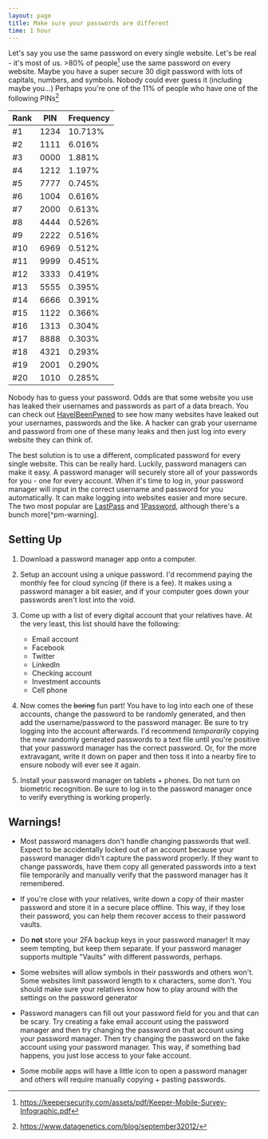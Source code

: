 ```yaml
---
layout: page
title: Make sure your passwords are different
time: 1 hour
---
```

Let's say you use the same password on every single website. Let's be real - it's most of us. >80% of people[^password-study] use the same password on every website. Maybe you have a super secure 30 digit password with lots of capitals, numbers, and symbols. Nobody could ever guess it (including maybe you...) Perhaps you're one of the 11% of people who have one of the following PINs[^datagenics]

|Rank|PIN|Frequency|
|---|---|---|
|#1|  1234|  10.713%|
|#2|  1111|  6.016%|
|#3|  0000|  1.881%|
|#4|  1212|  1.197%|
|#5|  7777|  0.745%|
|#6|  1004|  0.616%|
|#7|  2000|  0.613%|
|#8|  4444|  0.526%|
|#9|  2222|  0.516%|
|#10| 6969|  0.512%|
|#11| 9999|  0.451%|
|#12| 3333|  0.419%|
|#13| 5555|  0.395%|
|#14| 6666|  0.391%|
|#15| 1122|  0.366%|
|#16| 1313|  0.304%|
|#17| 8888|  0.303%|
|#18| 4321|  0.293%|
|#19| 2001|  0.290%|
|#20| 1010|  0.285%|

Nobody has to guess your password. Odds are that some website you use has leaked their usernames and passwords as part of a data breach. You can check out [HaveIBeenPwned][hibp] to see how many websites have leaked out your usernames, passwords and the like. A hacker can grab your username and password from one of these many leaks and then just log into every website they can think of.

The best solution is to use a different, complicated password for every single website. This can be really hard. Luckily, password managers can make it easy. A password manager will securely store all of your passwords for you - one for every account. When it's time to log in, your password manager will input in the correct username and password for you automatically. It can make logging
into websites easier and more secure.  The two most popular are [LastPass][lastpass] and [1Password][1password], although there's a bunch more[^pm-warning].


## Setting Up
1. Download a password manager app onto a computer.
2. Setup an account using a unique password. I'd recommend paying the monthly fee for cloud syncing (if there is a fee). It makes using a password manager a bit easier, and if your computer goes down your passwords aren't lost into the void.
3. Come up with a list of every digital account that your relatives have. At the very least, this list should have the following:
   * Email account
   * Facebook
   * Twitter
   * LinkedIn
   * Checking account
   * Investment accounts
   * Cell phone
4. Now comes the ~~boring~~ fun part! You have to log into each one of these accounts, change the password to be randomly generated, and then add the username/password to the password manager. Be sure to try logging into the account afterwards. I'd recommend *temporarily* copying the new randomly generated passwords to a text file until you're positive that your password manager has the correct password. Or, for the more extravagant, write it down on paper and then toss it into a nearby fire to ensure nobody will ever see it again.

5. Install your password manager on tablets + phones. Do not turn on biometric recognition. Be sure to log in to the password manager once to verify everything is working properly.

## Warnings!
* Most password managers don't handle changing passwords that well. Expect to be accidentally locked out of an account because your password manager didn't capture the password properly.  If they want to change passwords, have them copy all generated passwords into a text file temporarily and manually verify that the password manager has it remembered.

* If you're close with your relatives, write down a copy of their master password and store it in a secure place offline. This way, if they lose their password, you can help them recover access to their password vaults.

* Do **not** store your 2FA backup keys in your password manager! It may seem tempting, but keep them separate. If your password manager supports multiple "Vaults" with different passwords, perhaps.

* Some websites will allow symbols in their passwords and others won't. Some websites limit password length to x characters, some don't. You should make sure your relatives know how to play around with the settings on the password generator

* Password managers can fill out your password field for you and that can be scary. Try creating a fake email account using the password manager and then try changing the password on that account using your password manager. Then try changing the password on the fake account using your password manager. This way, if something bad happens, you just lose access to your fake account.

* Some mobile apps will have a little icon to open a password manager and others will require manually copying + pasting passwords.


[^password-study]: https://keepersecurity.com/assets/pdf/Keeper-Mobile-Survey-Infographic.pdf
[^pm-manager]: There's a whole bunch of very, very bad password managers out there that can make you less secure. Be sure that you understand why your password manager is secure. Most password managers have security white-pages and you can Google around for basic primers on password manager security to know what to look for.
[^datagenics]: https://www.datagenetics.com/blog/september32012/

[hibp]: https://haveibeenpwned.com/
[lastpass]: http://www.lastpass.com/
[1password]: https://www.1password.com/
